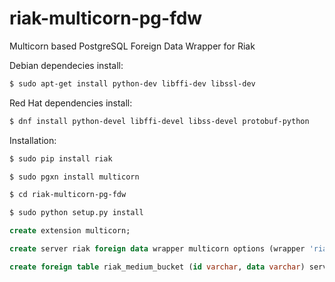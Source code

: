 # riak-multicorn-pg-fdw

Multicorn based PostgreSQL Foreign Data Wrapper for Riak

Debian dependecies install:
```sh
$ sudo apt-get install python-dev libffi-dev libssl-dev
```

Red Hat dependencies install:
```sh
$ dnf install python-devel libffi-devel libss-devel protobuf-python
```

Installation:
```sh
$ sudo pip install riak

$ sudo pgxn install multicorn

$ cd riak-multicorn-pg-fdw

$ sudo python setup.py install
```
```sql
create extension multicorn;

create server riak foreign data wrapper multicorn options (wrapper 'riak_fdw.riak_fdw.RiakFDW');

create foreign table riak_medium_bucket (id varchar, data varchar) server riak options (bucket 'medium');
```
